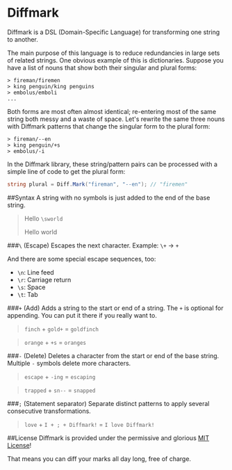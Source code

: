 Diffmark
========

Diffmark is a DSL (Domain-Specific Language) for transforming one string to another.

The main purpose of this language is to reduce redundancies in large sets of related strings.
One obvious example of this is dictionaries. Suppose you have a list of nouns that show both their singular and plural forms:
```
> fireman/firemen
> king penguin/king penguins
> embolus/emboli
...
```
Both forms are most often almost identical; re-entering most of the same string both messy and a waste of space.
Let's rewrite the same three nouns with Diffmark patterns that change the singular form to the plural form:
```
> fireman/--en
> king penguin/+s
> embolus/-i
```
In the Diffmark library, these string/pattern pairs can be processed with a simple line of code to get the plural form:
```cs
string plural = Diff.Mark("fireman", "--en"); // "firemen"
```

##Syntax
A string with no symbols is just added to the end of the base string.

> Hello `\sworld`
>
> Hello world

###`\` (Escape)
Escapes the next character. Example: `\+` -> `+`

And there are some special escape sequences, too:
* `\n`: Line feed
* `\r`: Carriage return
* `\s`: Space
* `\t`: Tab

###`+` (Add)
Adds a string to the start or end of a string.
The `+` is optional for appending.
You can put it there if you really want to.

> `finch` + `gold+` = `goldfinch`

> `orange` + `+s` = `oranges`

###`-` (Delete)
Deletes a character from the start or end of the base string.
Multiple `-` symbols delete more characters.

> `escape` + `-ing` = `escaping`

> `trapped` + `sn--` = `snapped`

###`;` (Statement separator)
Separate distinct patterns to apply several consecutive transformations.

> `love` + `I + ; + Diffmark!` = `I love Diffmark!`

##License
Diffmark is provided under the permissive and glorious [MIT License](https://github.com/TheBerkin/Diffmark/blob/master/LICENSE)!

That means you can diff your marks all day long, free of charge.
